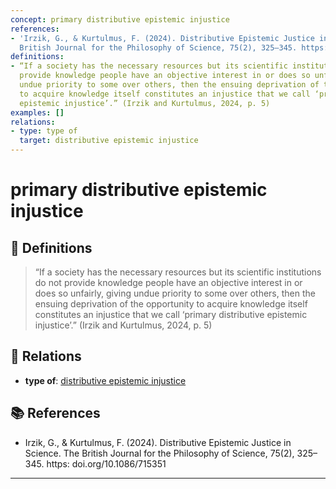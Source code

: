 ```yaml
---
concept: primary distributive epistemic injustice
references:
- 'Irzik, G., & Kurtulmus, F. (2024). Distributive Epistemic Justice in Science. The
  British Journal for the Philosophy of Science, 75(2), 325–345. https: doi.org/10.1086/715351'
definitions:
- “If a society has the necessary resources but its scientific institutions do not
  provide knowledge people have an objective interest in or does so unfairly, giving
  undue priority to some over others, then the ensuing deprivation of the opportunity
  to acquire knowledge itself constitutes an injustice that we call ‘primary distributive
  epistemic injustice’.” (Irzik and Kurtulmus, 2024, p. 5)
examples: []
relations:
- type: type of
  target: distributive epistemic injustice
---
```


# primary distributive epistemic injustice

## 📖 Definitions

> “If a society has the necessary resources but its scientific institutions do not provide knowledge people have an objective interest in or does so unfairly, giving undue priority to some over others, then the ensuing deprivation of the opportunity to acquire knowledge itself constitutes an injustice that we call ‘primary distributive epistemic injustice’.” (Irzik and Kurtulmus, 2024, p. 5)

## 🔗 Relations

- **type of**: [distributive epistemic injustice](./distributive-epistemic-injustice.md)

## 📚 References

- Irzik, G., & Kurtulmus, F. (2024). Distributive Epistemic Justice in Science. The British Journal for the Philosophy of Science, 75(2), 325–345. https: doi.org/10.1086/715351

---

<script src="https://giscus.app/client.js"
                data-repo="natesheehan/conceptcartography"
                data-repo-id="R_kgDOPB5QiQ"
                data-category="General"
                data-category-id="DIC_kwDOPB5Qic4CsAxd"
                data-mapping="pathname"
                data-strict="0"
                data-reactions-enabled="1"
                data-emit-metadata="0"
                data-input-position="bottom"
                data-theme="catppuccin_mocha"
                data-lang="en"
                crossorigin="anonymous"
                async>
        </script>
        